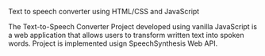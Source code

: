 Text to speech converter using HTML/CSS and JavaScript

The Text-to-Speech Converter Project developed using vanilla JavaScript is a web application that allows users to transform written text into spoken words. Project is implemented usign SpeechSynthesis Web API.
